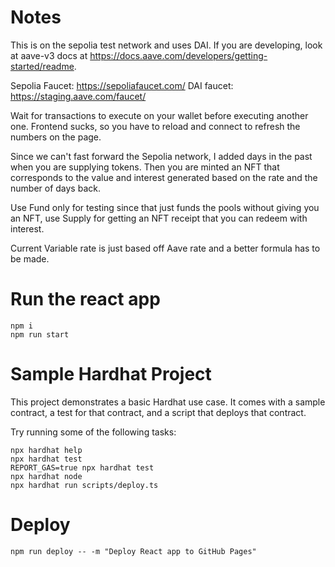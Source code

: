 # Notes

This is on the sepolia test network and uses DAI. If you are developing, look at aave-v3 docs at https://docs.aave.com/developers/getting-started/readme.

Sepolia Faucet: https://sepoliafaucet.com/
DAI faucet: https://staging.aave.com/faucet/

Wait for transactions to execute on your wallet before executing another one. Frontend sucks, so you have to reload and connect to refresh the numbers on the page.

Since we can't fast forward the Sepolia network, I added days in the past when you are supplying tokens. Then you are minted an NFT that corresponds to the value and interest generated based on the rate and the number of days back.

Use Fund only for testing since that just funds the pools without giving you an NFT, use Supply for getting an NFT receipt that you can redeem with interest.

Current Variable rate is just based off Aave rate and a better formula has to be made.

# Run the react app

```
npm i
npm run start
```

# Sample Hardhat Project

This project demonstrates a basic Hardhat use case. It comes with a sample contract, a test for that contract, and a script that deploys that contract.

Try running some of the following tasks:

```shell
npx hardhat help
npx hardhat test
REPORT_GAS=true npx hardhat test
npx hardhat node
npx hardhat run scripts/deploy.ts
```

# Deploy

```shell
npm run deploy -- -m "Deploy React app to GitHub Pages"
```
